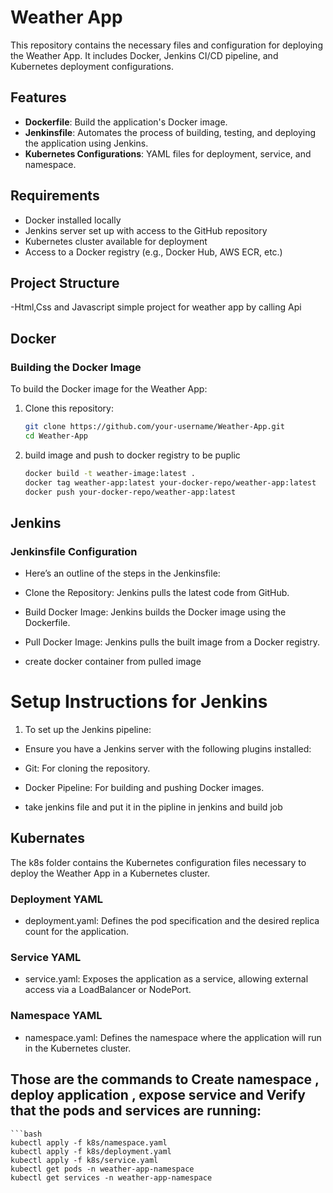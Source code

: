 # Weather App

This repository contains the necessary files and configuration for deploying the Weather App. It includes Docker, Jenkins CI/CD pipeline, and Kubernetes deployment configurations.

## Features

- **Dockerfile**: Build the application's Docker image.
- **Jenkinsfile**: Automates the process of building, testing, and deploying the application using Jenkins.
- **Kubernetes Configurations**: YAML files for deployment, service, and namespace.

## Requirements

- Docker installed locally
- Jenkins server set up with access to the GitHub repository
- Kubernetes cluster available for deployment
- Access to a Docker registry (e.g., Docker Hub, AWS ECR, etc.)

## Project Structure

-Html,Css and Javascript simple project for weather app by calling Api 

## Docker

### Building the Docker Image

To build the Docker image for the Weather App:

1. Clone this repository:
   ```bash
   git clone https://github.com/your-username/Weather-App.git
   cd Weather-App
   
2. build image and push to docker registry to be puplic
    ```bash
    docker build -t weather-image:latest .
    docker tag weather-app:latest your-docker-repo/weather-app:latest
    docker push your-docker-repo/weather-app:latest

## Jenkins

### Jenkinsfile Configuration
- Here’s an outline of the steps in the Jenkinsfile:

- Clone the Repository: Jenkins pulls the latest code from GitHub.
- Build Docker Image: Jenkins builds the Docker image using the Dockerfile.
- Pull Docker Image: Jenkins pulls the built image from a Docker registry.
- create docker container from pulled image 

# Setup Instructions for Jenkins
1. To set up the Jenkins pipeline:

- Ensure you have a Jenkins server with the following plugins installed:

- Git: For cloning the repository.
- Docker Pipeline: For building and pushing Docker images.
- take jenkins file and put it in the pipline in jenkins and build job 

## Kubernates 
The k8s folder contains the Kubernetes configuration files necessary to deploy the Weather App in a Kubernetes cluster.

### Deployment YAML
- deployment.yaml: Defines the pod specification and the desired replica count for the application.
### Service YAML
- service.yaml: Exposes the application as a service, allowing external access via a LoadBalancer or NodePort.
### Namespace YAML
- namespace.yaml: Defines the namespace where the application will run in the Kubernetes cluster.

## Those are the commands to Create namespace , deploy application , expose service and Verify that the pods and services are running:
    ```bash
    kubectl apply -f k8s/namespace.yaml
    kubectl apply -f k8s/deployment.yaml
    kubectl apply -f k8s/service.yaml
    kubectl get pods -n weather-app-namespace
    kubectl get services -n weather-app-namespace


